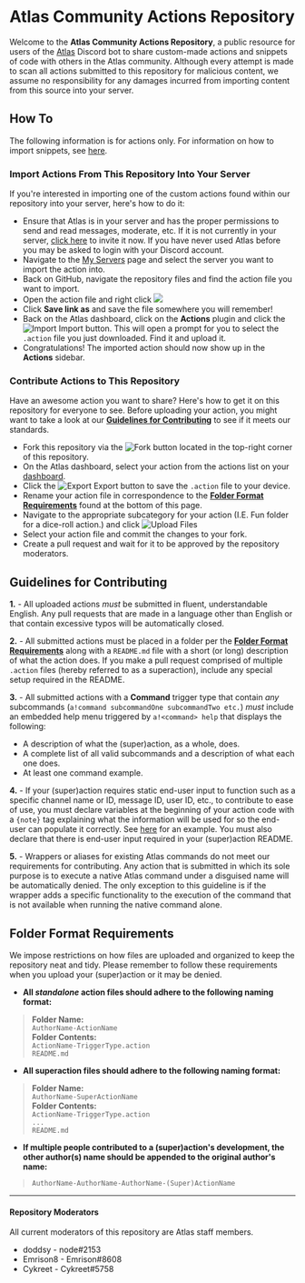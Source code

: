 # Atlas Community Actions Repository
Welcome to the **Atlas Community Actions Repository**, a public resource for users of the [Atlas](https://atlasbot.xyz) Discord bot to share custom-made actions and snippets of code with others in the Atlas community. Although every attempt is made to scan all actions submitted to this repository for malicious content, we assume no responsibility for any damages incurred from importing content from this source into your server.

## How To
The following information is for actions only. For information on how to import snippets, see [here](https://github.com/atlasbot/community-actions/tree/master/Snippets#what-are-snippets).

### Import Actions From This Repository Into Your Server
If you're interested in importing one of the custom actions found within our repository into your server, here's how to do it:
* Ensure that Atlas is in your server and has the proper permissions to send and read messages, moderate, etc. If it is not currently in your server, [click here](https://atlasbot.xyz/get) to invite it now. If you have never used Atlas before you may be asked to login with your Discord account.
* Navigate to the [My Servers](https://atlasbot.xyz/@me/guilds) page and select the server you want to import the action into.
* Back on GitHub, navigate the repository files and find the action file you want to import.
* Open the action file and right click [![](https://i.imgur.com/98icse9.png)](https://www.youtube.com/watch?v=q5Dj5G1kaqI "It's Raw!")
* Click **Save link as** and save the file somewhere you will remember!
* Back on the Atlas dashboard, click on the **Actions** plugin and click the ![Import](https://i.imgur.com/cX5eSQ3.png) Import button. This will open a prompt for you to select the `.action` file you just downloaded. Find it and upload it.
* Congratulations! The imported action should now show up in the **Actions** sidebar.

### Contribute Actions to This Repository

Have an awesome action you want to share? Here's how to get it on this repository for everyone to see. Before uploading your action, you might want to take a look at our **[Guidelines for Contributing](https://github.com/atlasbot/community-actions#guidelines-for-contributing)** to see if it meets our standards.
* Fork this repository via the ![Fork](https://i.imgur.com/oazJQxh.png) button located in the top-right corner of this repository.
* On the Atlas dashboard, select your action from the actions list on your [dashboard](https://atlasbot.xyz/).
* Click the ![Export](https://i.imgur.com/dvXMSce.png) Export button to save the `.action` file to your device.
* Rename your action file in correspondence to the **[Folder Format Requirements](https://github.com/atlasbot/community-actions#folder-format-requirements)** found at the bottom of this page.
* Navigate to the appropriate subcategory for your action (I.E. Fun folder for a dice-roll action.) and click ![Upload Files](https://i.imgur.com/PmO960X.png)
* Select your action file and commit the changes to your fork.
* Create a pull request and wait for it to be approved by the repository moderators.

## Guidelines for Contributing
**1.** - All uploaded actions  _must_  be submitted in fluent, understandable English. Any pull requests that are made in a language other than English or that contain excessive typos will be automatically closed.

**2.** - All submitted actions must be placed in a folder per the **[Folder Format Requirements](https://github.com/atlasbot/community-actions#folder-format-requirements)** along with a `README.md` file with a short (or long) description of what the action does. If you make a pull request comprised of multiple `.action` files (hereby referred to as a superaction), include any special setup required in the README.

**3.** - All submitted actions with a **Command** trigger type that contain *any* subcommands (`a!command subcommandOne subcommandTwo etc.`) *must* include an embedded help menu triggered by `a!<command> help` that displays the following:  
* A description of what the (super)action, as a whole, does.
* A complete list of all valid subcommands and a description of what each one does.
* At least one command example.

**4.** - If your (super)action requires static end-user input to function such as a specific channel name or ID, message ID, user ID, etc., to contribute to ease of use, you must declare variables at the beginning of your action code with a `{note}` tag explaining what the information will be used for so the end-user can populate it correctly. See [here](https://i.imgur.com/dVldQxo.png) for an example. You must also declare that there is end-user input required in your (super)action README.

**5.** - Wrappers or aliases for existing Atlas commands do not meet our requirements for contributing. Any action that is submitted in which its sole purpose is to execute a native Atlas command under a disguised name will be automatically denied. The only exception to this guideline is if the wrapper adds a specific functionality to the execution of the command that is not available when running the native command alone.

## Folder Format Requirements
We impose restrictions on how files are uploaded and organized to keep the repository neat and tidy. Please remember to follow these requirements when you upload your (super)action or it may be denied.
* **All _standalone_ action files should adhere to the following naming format:**
>**Folder Name:**    
>`AuthorName-ActionName`    
>**Folder Contents:**    
>`ActionName-TriggerType.action`    
>`README.md`    
* **All superaction files should adhere to the following naming format:**
>**Folder Name:**    
>`AuthorName-SuperActionName`    
>**Folder Contents:**    
>`ActionName-TriggerType.action`    
>`...`    
>`README.md`    
* **If multiple people contributed to a (super)action's development, the other author(s) name should be appended to the original author's name:**
>`AuthorName-AuthorName-AuthorName-(Super)ActionName`
-----
#### Repository Moderators
All current moderators of this repository are Atlas staff members.
* doddsy - node#2153
* Emrison8 - Emrison#8608
* Cykreet - Cykreet#5758
